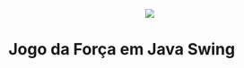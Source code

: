 <p align="center">
  <img src="https://github.com/randalgodoy/JogodaForca/blob/main/images/jogo-da-forca.png" />
</p>

# Jogo da Força em Java Swing

